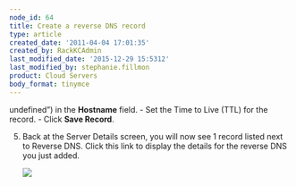 ```yaml
---
node_id: 64
title: Create a reverse DNS record
type: article
created_date: '2011-04-04 17:01:35'
created_by: RackKCAdmin
last_modified_date: '2015-12-29 15:5312'
last_modified_by: stephanie.fillmon
product: Cloud Servers
body_format: tinymce
---
```


undefined&rdquo;) in the
        **Hostname** field.
    -   Set the Time to Live (TTL) for the record.
    -   Click **Save Record**.

5.  Back at the Server Details screen, you will now see 1 record listed
    next to Reverse DNS. Click this link to display the details for the
    reverse DNS you just added.

    ![](/knowledge_center/sites/default/files/field/image/Article64-3.jpeg)

 

